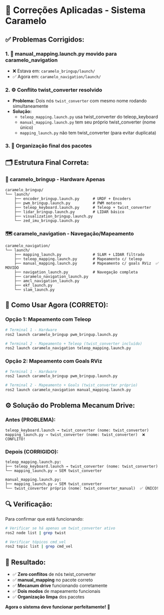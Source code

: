# 🔧 Correções Aplicadas - Sistema Caramelo

## ✅ **Problemas Corrigidos:**

### 1. **🚚 manual_mapping.launch.py movido para caramelo_navigation**
- ❌ Estava em: `caramelo_bringup/launch/`
- ✅ Agora em: `caramelo_navigation/launch/`

### 2. **⚙️ Conflito twist_converter resolvido**
- **Problema:** Dois nós `twist_converter` com mesmo nome rodando simultaneamente
- **Solução:** 
  - `teleop_mapping.launch.py` usa twist_converter do teleop_keyboard
  - `manual_mapping.launch.py` tem seu próprio twist_converter (nome único)
  - `mapping_launch.py` não tem twist_converter (para evitar duplicata)

### 3. **📁 Organização final dos pacotes**

## 🗂️ **Estrutura Final Correta:**

### **🔧 caramelo_bringup** - Hardware Apenas
```
caramelo_bringup/
└── launch/
    ├── encoder_bringup.launch.py      # URDF + Encoders
    ├── pwm_bringup.launch.py          # PWM motores
    ├── teleop_keyboard.launch.py      # Teleop + twist_converter
    ├── lidar_bringup.launch.py        # LIDAR básico
    ├── visualization_bringup.launch.py
    └── zed_imu_bringup.launch.py
```

### **🗺️ caramelo_navigation** - Navegação/Mapeamento
```
caramelo_navigation/
└── launch/
    ├── mapping_launch.py              # SLAM + LIDAR filtrado
    ├── teleop_mapping.launch.py       # Mapeamento c/ teleop
    ├── manual_mapping.launch.py       # Mapeamento c/ goals RViz  ✅ MOVIDO
    ├── navigation_launch.py           # Navegação completa
    ├── caramelo_navigation_launch.py
    ├── amcl_navigation_launch.py
    ├── ekf_launch.py
    └── slam_launch.py
```

## 🎯 **Como Usar Agora (CORRETO):**

### **Opção 1: Mapeamento com Teleop**
```bash
# Terminal 1 - Hardware
ros2 launch caramelo_bringup pwm_bringup.launch.py

# Terminal 2 - Mapeamento + Teleop (twist_converter incluído)
ros2 launch caramelo_navigation teleop_mapping.launch.py
```

### **Opção 2: Mapeamento com Goals RViz**
```bash
# Terminal 1 - Hardware
ros2 launch caramelo_bringup pwm_bringup.launch.py

# Terminal 2 - Mapeamento + Goals (twist_converter próprio)
ros2 launch caramelo_navigation manual_mapping.launch.py
```

## ⚙️ **Solução do Problema Mecanum Drive:**

### **Antes (PROBLEMA):**
```
teleop_keyboard.launch → twist_converter (nome: twist_converter)
mapping_launch.py → twist_converter (nome: twist_converter)  ❌ CONFLITO!
```

### **Depois (CORRIGIDO):**
```
teleop_mapping.launch.py:
├── teleop_keyboard.launch → twist_converter (nome: twist_converter)
└── mapping_launch.py → SEM twist_converter

manual_mapping.launch.py:
├── mapping_launch.py → SEM twist_converter  
└── twist_converter próprio (nome: twist_converter_manual)  ✅ ÚNICO!
```

## 🔍 **Verificação:**

Para confirmar que está funcionando:
```bash
# Verificar se há apenas um twist_converter ativo
ros2 node list | grep twist

# Verificar tópicos cmd_vel
ros2 topic list | grep cmd_vel
```

## 🎉 **Resultado:**

- ✅ **Zero conflitos** de nós twist_converter
- ✅ **manual_mapping** no pacote correto
- ✅ **Mecanum drive** funcionando corretamente
- ✅ **Dois modos** de mapeamento funcionais
- ✅ **Organização limpa** dos pacotes

**Agora o sistema deve funcionar perfeitamente!** 🚀
